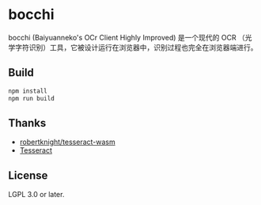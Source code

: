
bocchi
======

bocchi (Baiyuanneko's OCr Client Highly Improved) 是一个现代的 OCR （光学字符识别）工具，它被设计运行在浏览器中，识别过程也完全在浏览器端进行。

## Build

```sh
npm install
npm run build
```

## Thanks

* [robertknight/tesseract-wasm](https://github.com/robertknight/tesseract-wasm)
* [Tesseract](https://github.com/tesseract-ocr/tesseract)

## License

LGPL 3.0 or later.